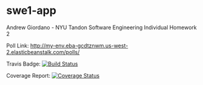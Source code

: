 # swe1-app
Andrew Giordano - NYU Tandon Software Engineering Individual Homework 2

Poll Link:
http://my-env.eba-gcdtznwm.us-west-2.elasticbeanstalk.com/polls/

Travis Badge:
[![Build Status](https://app.travis-ci.com/Andrewhg414/swe1-app.svg?branch=main)](https://app.travis-ci.com/Andrewhg414/swe1-app)

Coverage Report:
[![Coverage Status](https://coveralls.io/repos/github/Andrewhg414/swe1-app/badge.svg?branch=develop)](https://coveralls.io/github/Andrewhg414/swe1-app?branch=develop)


